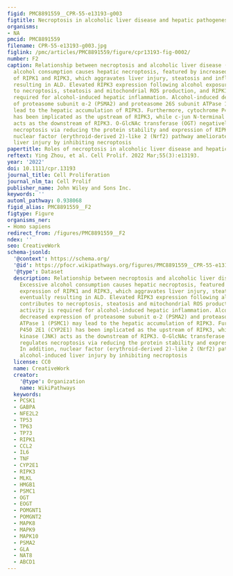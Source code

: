 ```yaml
---
figid: PMC8891559__CPR-55-e13193-g003
figtitle: Necroptosis in alcoholic liver disease and hepatic pathogenesis
organisms:
- NA
pmcid: PMC8891559
filename: CPR-55-e13193-g003.jpg
figlink: /pmc/articles/PMC8891559/figure/cpr13193-fig-0002/
number: F2
caption: Relationship between necroptosis and alcoholic liver disease (ALD). Excessive
  alcohol consumption causes hepatic necroptosis, featured by increased expression
  of RIPK1 and RIPK3, which aggravates liver injury, steatosis and inflammation, eventually
  resulting in ALD. Elevated RIPK3 expression following alcohol exposure contributes
  to necroptosis, steatosis and mitochondrial ROS production, and RIPK1 activity is
  required for alcohol‐induced hepatic inflammation. Alcohol‐induced decreased expression
  of proteasome subunit α‐2 (PSMA2) and proteasome 26S subunit ATPase 1 (PSMC1) may
  lead to the hepatic accumulation of RIPK3. Furthermore, cytochrome P450 2E1 (CYP2E1)
  has been implicated as the upstream of RIPK3, while c‐jun N‐terminal kinase (JNK)
  acts as the downstream of RIPK3. O‐GlcNAc transferase (OGT) negatively regulates
  necroptosis via reducing the protein stability and expression of RIPK3. In addition,
  nuclear factor (erythroid‐derived 2)‐like 2 (Nrf2) pathway ameliorates alcohol‐induced
  liver injury by inhibiting necroptosis
papertitle: Roles of necroptosis in alcoholic liver disease and hepatic pathogenesis.
reftext: Ying Zhou, et al. Cell Prolif. 2022 Mar;55(3):e13193.
year: '2022'
doi: 10.1111/cpr.13193
journal_title: Cell Proliferation
journal_nlm_ta: Cell Prolif
publisher_name: John Wiley and Sons Inc.
keywords: ''
automl_pathway: 0.938068
figid_alias: PMC8891559__F2
figtype: Figure
organisms_ner:
- Homo sapiens
redirect_from: /figures/PMC8891559__F2
ndex: ''
seo: CreativeWork
schema-jsonld:
  '@context': https://schema.org/
  '@id': https://pfocr.wikipathways.org/figures/PMC8891559__CPR-55-e13193-g003.html
  '@type': Dataset
  description: Relationship between necroptosis and alcoholic liver disease (ALD).
    Excessive alcohol consumption causes hepatic necroptosis, featured by increased
    expression of RIPK1 and RIPK3, which aggravates liver injury, steatosis and inflammation,
    eventually resulting in ALD. Elevated RIPK3 expression following alcohol exposure
    contributes to necroptosis, steatosis and mitochondrial ROS production, and RIPK1
    activity is required for alcohol‐induced hepatic inflammation. Alcohol‐induced
    decreased expression of proteasome subunit α‐2 (PSMA2) and proteasome 26S subunit
    ATPase 1 (PSMC1) may lead to the hepatic accumulation of RIPK3. Furthermore, cytochrome
    P450 2E1 (CYP2E1) has been implicated as the upstream of RIPK3, while c‐jun N‐terminal
    kinase (JNK) acts as the downstream of RIPK3. O‐GlcNAc transferase (OGT) negatively
    regulates necroptosis via reducing the protein stability and expression of RIPK3.
    In addition, nuclear factor (erythroid‐derived 2)‐like 2 (Nrf2) pathway ameliorates
    alcohol‐induced liver injury by inhibiting necroptosis
  license: CC0
  name: CreativeWork
  creator:
    '@type': Organization
    name: WikiPathways
  keywords:
  - PCSK1
  - GABPA
  - NFE2L2
  - TP53
  - TP63
  - TP73
  - RIPK1
  - CCL2
  - IL6
  - TNF
  - CYP2E1
  - RIPK3
  - MLKL
  - HMGB1
  - PSMC1
  - OGT
  - EOGT
  - POMGNT1
  - POMGNT2
  - MAPK8
  - MAPK9
  - MAPK10
  - PSMA2
  - GLA
  - NAT8
  - ABCD1
---
```

